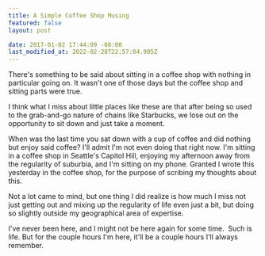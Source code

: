 ```yaml
---
title: A Simple Coffee Shop Musing
featured: false
layout: post

date: 2017-01-02 17:44:09 -08:00
last_modified_at: 2022-02-28T22:57:04.905Z
---
```


There's something to be said about sitting in a coffee shop with nothing in particular going on. It wasn't one of those days but the coffee shop and sitting parts were true.

I think what I miss about little places like these are that after being so used to the grab-and-go nature of chains like Starbucks, we lose out on the opportunity to sit down and just take a moment.

When was the last time you sat down with a cup of coffee and did nothing but enjoy said coffee? I'll admit I'm not even doing that right now. I'm sitting in a coffee shop in Seattle's Capitol Hill, enjoying my afternoon away from the regularity of suburbia, and I'm sitting on my phone. Granted I wrote this yesterday in the coffee shop, for the purpose of scribing my thoughts about this.

Not a lot came to mind, but one thing I did realize is how much I miss not just getting out and mixing up the regularity of life even just a bit, but doing so slightly outside my geographical area of expertise.

I've never been here, and I might not be here again for some time. &nbsp;Such is life. But for the couple hours I'm here, it'll be a couple hours I'll always remember.

